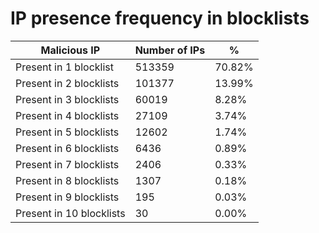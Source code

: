 # IP presence frequency in blocklists
| Malicious IP | Number of IPs | % |
|----|----|----|
| Present in 1 blocklist | 513359 | 70.82% |
| Present in 2 blocklists | 101377 | 13.99% |
| Present in 3 blocklists | 60019 | 8.28% |
| Present in 4 blocklists | 27109 | 3.74% |
| Present in 5 blocklists | 12602 | 1.74% |
| Present in 6 blocklists | 6436 | 0.89% |
| Present in 7 blocklists | 2406 | 0.33% |
| Present in 8 blocklists | 1307 | 0.18% |
| Present in 9 blocklists | 195 | 0.03% |
| Present in 10 blocklists | 30 | 0.00% |

